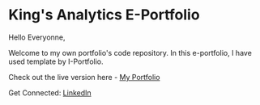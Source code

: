 # King's Analytics E-Portfolio

Hello Everyonne,

Welcome to my own portfolio's code repository. In this e-portfolio, I have used template by I-Portfolio.

Check out the live version here - [My Portfolio](https://kingsanalytics.github.io/)

Get Connected: [LinkedIn](https://www.linkedin.com/in/kingsley-onyenanu-a42945200/)

